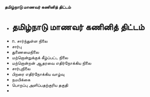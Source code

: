 **தமிழ்நாடு மாணவர் கணினித் திட்டம்**
- # தமிழ்நாடு மாணவர் கணினித் திட்டம்
- n. சார்ந்துள்ள நிலை
- சார்பு
- துணைமைநிலை
- மற்றொன்றுக்குக் கீழ்ப்பட்ட நிலை
- மற்றொன்றன் ஆதரவை எதிர்நோக்கிய நிலை
- சார்புநிலை
- பிறரை எதிர்நோக்கிய வாழ்வு
- நமபிக்கை
- பொறப்பு அளிப்பதற்குரிய தகுதி
-

